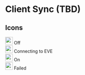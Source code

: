 # Client Sync (TBD)


## Icons
<img src="https://raw.githubusercontent.com/Risingson/eedocs/master/docs/images/Marker-100_off.png" width="24" height="24" > Off<br>
<img src="https://raw.githubusercontent.com/Risingson/eedocs/master/docs/images/Marker-100_standby.png" width="24" height="24" > Connecting to EVE<br>
<img src="https://raw.githubusercontent.com/Risingson/eedocs/master/docs/images/Marker-100_on.png" width="24" height="24" > On<br>
<img src="https://raw.githubusercontent.com/Risingson/eedocs/master/docs/images/Marker-100_fail.png" width="24" height="24" > Failed<br>
<!--stackedit_data:
eyJoaXN0b3J5IjpbMTI1MzE0NzY1NSwtMTQ2NzA4ODg5NCwyMD
I4Nzc2NjIxLC0xNTEwNTI2MDkxLC0xMzQ1ODUzMjc5XX0=
-->